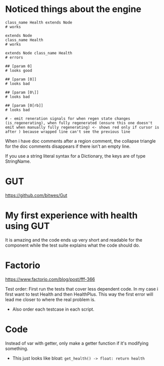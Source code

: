 # Noticed things about the engine

```gdscript
class_name Health extends Node
# works

extends Node
class_name Health
# works

extends Node class_name Health
# errors
```

```gdscript
## [param 0]
# looks good

## [param [0]]
# looks bad

## [param [0\]]
# looks bad

## [param [0[rb]]
# looks bad
```

```gdscript
# - emit reneration signals for when regen state changes (is_regenerating), when fully regenerated (ensure this one doesn't emit when manually fully regenerating) <- shows red only if cursor is after ) because wrapped line can't see the previous line
```

When i have doc comments after a region comment, the collapse triangle for the doc comments disappears if there isn't an empty line.

If you use a string literal syntax for a Dictionary, the keys are of type StringName.

# GUT

https://github.com/bitwes/Gut

# My first experience with health using GUT

It is amazing and the code ends up very short and readable for the component while the test suite explains what the code should do.

# Factorio

https://www.factorio.com/blog/post/fff-366

Test order: First run the tests that cover less dependent code. In my case i first want to test Health and then HealthPlus. This way the first error will lead me closer to where the real problem is.
- Also order each testcase in each script.

# Code

Instead of var with getter, only make a getter function if it's modifying something.
- This just looks like bloat: `get_health() -> float: return health`
